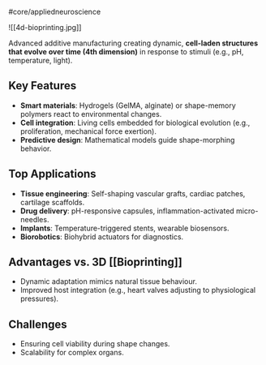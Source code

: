 #core/appliedneuroscience 

![[4d-bioprinting.jpg]]

Advanced additive manufacturing creating dynamic, **cell-laden structures that evolve over time (4th dimension)** in response to stimuli (e.g., pH, temperature, light).  

## Key Features

- **Smart materials**: Hydrogels (GelMA, alginate) or shape-memory polymers react to environmental changes.  
- **Cell integration**: Living cells embedded for biological evolution (e.g., proliferation, mechanical force exertion).  
- **Predictive design**: Mathematical models guide shape-morphing behavior.  

## Top Applications

- **Tissue engineering**: Self-shaping vascular grafts, cardiac patches, cartilage scaffolds.  
- **Drug delivery**: pH-responsive capsules, inflammation-activated micro-needles.  
- **Implants**: Temperature-triggered stents, wearable biosensors.  
- **Biorobotics**: Biohybrid actuators for diagnostics.  

## Advantages vs. 3D [[Bioprinting]]

- Dynamic adaptation mimics natural tissue behaviour.  
- Improved host integration (e.g., heart valves adjusting to physiological pressures).  

## Challenges

- Ensuring cell viability during shape changes.  
- Scalability for complex organs.  